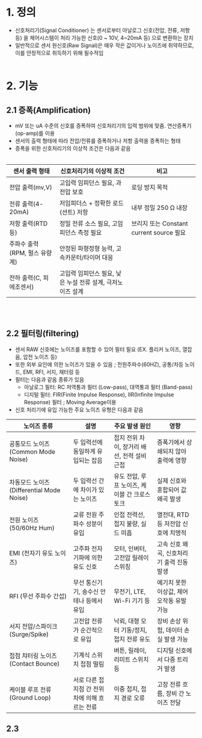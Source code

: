 # 1. 정의
- 신호처리기(Signal Conditioner) 는 센서로부터 아날로그 신호(전압, 전류, 저항 등) 을 제어시스템이 처리 가능한 신호(0 ~ 10V, 4~20mA 등) 으로 변환하는 장치
- 일반적으로 센서 원신호(Raw Signal)은 매우 작은 값이거나 노이즈에 취약하므로, 이를 안정적으로 취득하기 위해 필수적임
</br></br>

# 2. 기능
## 2.1 증폭(Amplification)
- mV 또는 uA 수준의 신호를 증폭하여 신호처리기의 입력 범위에 맞춤. 연산증폭기(op-amp)를 이용
- 센서의 출력 형태에 따라 전압/전류를 증폭하거나 저항 출력을 증폭하는 형태
- 증폭을 위한 신호처리기의 이상적 조건은 다음과 같음
</br></br>
  
|센서 출력 형태|신호처리기의 이상적 조건|비고|
|--------------|-----------------------|------|
|전압 출력(mv,V)|고입력 임피던스 필요, 과전압 보호|로딩 방지 목적|
|전류 출력(4-20mA)|저임피더스 + 정확한 로드(션트) 저항|내부 정밀 250 Ω 내장|
|저항 출력(RTD 등)|정밀 전류 소스 필요, 고임피던스 측정 필요|브리지 또는 Constant current source 필요|
|주파수 출력(RPM, 펄스 유량계)|안정된 파형정형 능력, 고속카운터/타이머 대응 ||
|전하 출력(C, 피에조센서)|고입력 임피던스 필요, 낮은 누설 전류 설계, 극저노이즈 설계||

</BR></BR>

## 2.2 필터링(filtering)
- 센서 RAW 신호에는 노이즈를 포함할 수 있어 필터 필요 (EX. 플리커 노이즈, 열잡음, 압전 노이즈 등)
- 또한 외부 요인에 의한 노이즈가 있을 수 있음 ; 전원주파수(60HZ), 공통/차등 노이드, EMI, RFI, 서지, 채터링 등
- 필터는 다음과 같음 종류가 있음
  - 아날로그 필터: RC 저역통과 필터 (Low-pass), 대역통과 필터 (Band-pass)
  - 디지털 필터: FIR(Finite Impulse Response), IIR(Infinite Impulse Response) 필터 ; Moving Average이용
- 신호 처리기에 유입 가능한 주요 노이즈 유형은 다음과 같음
  
|노이즈 종류|설명|주요 발생 원인|영향|
|------|------|------------|------|
|공통모드 노이즈 (Common Mode Noise)|두 입력선에 동일하게 유입되는 잡음|접지 전위 차이, 장거리 배선, 전력 설비 근접|증폭기에서 상쇄되지 않아 출력에 영향|
|차동모드 노이즈 (Differential Mode Noise)|두 입력선 간에 차이가 있는 노이즈|	유도 전압, 루프 노이즈, 케이블 간 크로스토크|실제 신호와 혼합되어 값 왜곡 발생|
|전원 노이즈 (50/60Hz Hum)|교류 전원 주파수 성분이 유입|	인접 전력선, 접지 불량, 실드 미흡|열전대, RTD 등 저전압 신호에 치명적|
|EMI (전자기 유도 노이즈)|고주파 전자기파에 의한 유도 신호|	모터, 인버터, 고전압 릴레이 스위칭|고속 신호 왜곡, 신호처리기 출력 진동 발생|
|RFI (무선 주파수 간섭)|무선 통신기기, 송수신 안테나 등에서 유입|무전기, LTE, Wi-Fi 기기 등|예기치 못한 이상값, 제어 오작동 유발 가능|
|서지 전압/스파이크 (Surge/Spike)|고전압 전류가 순간적으로 유입|낙뢰, 대형 모터 기동/정지, 접지 전류 유도|장비 손상 위험, 데이터 손실 발생 가능|
|접점 챠터링 노이즈 (Contact Bounce)|기계식 스위치 접점 떨림|	버튼, 릴레이, 리미트 스위치 등|디지털 신호에서 다중 트리거 발생|
|케이블 루프 전류 (Ground Loop)|	서로 다른 접지점 간 전위차에 의해 흐르는 전류|	이중 접지, 접지 경로 오류|고장 전류 흐름, 장비 간 노이즈 전달|

## 2.3 
